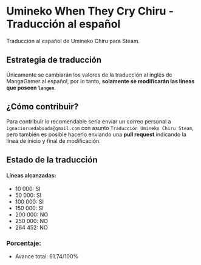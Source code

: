 # Umineko When They Cry Chiru - Traducción al español

Traducción al español de Umineko Chiru para Steam.

## Estrategia de traducción

Únicamente se cambiarán los valores de la traducción al inglés de MangaGamer al español, por lo tanto, **solamente se modificarán las líneas que poseen `langen`**.

## ¿Cómo contribuir?

Para contribuir lo recomendable sería enviar un correo personal a `ignacioruedaboada@gmail.com` con asunto `Traducción Umineko Chiru Steam`, pero también es posible hacerlo enviando una **pull request** indicando la línea de inicio y final de modificación.

## Estado de la traducción

#### Líneas alcanzadas:

- 10 000: SI
- 50 000: SI
- 100 000: SI
- 150 000: SI
- 200 000: NO
- 250 000: NO
- 264 452: NO

### Porcentaje:

- Avance total: 61.74/100%
